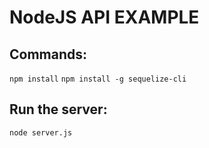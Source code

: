 # NodeJS API EXAMPLE

## Commands:

`npm install`
`npm install -g sequelize-cli`

## Run the server:
`node server.js`
